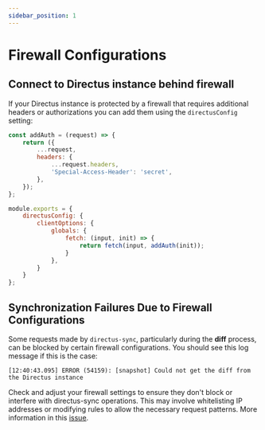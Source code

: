 ```yaml
---
sidebar_position: 1
---
```


# Firewall Configurations

## Connect to Directus instance behind firewall

If your Directus instance is protected by a firewall that requires additional headers or authorizations you can add them using the `directusConfig` setting:

```js
const addAuth = (request) => {
    return ({
        ...request,
        headers: {
            ...request.headers,
            'Special-Access-Header': 'secret',
        },
    });
};

module.exports = {
    directusConfig: {
        clientOptions: {
            globals: {
                fetch: (input, init) => {
                    return fetch(input, addAuth(init));
                }
            },
        }
    }
};
```

## Synchronization Failures Due to Firewall Configurations

Some requests made by `directus-sync`, particularly during the **diff** process, can be blocked by certain firewall
configurations.
You should see this log message if this is the case:

```text
[12:40:43.095] ERROR (54159): [snapshot] Could not get the diff from the Directus instance
```

Check and adjust your firewall settings to ensure they don't block or interfere with directus-sync operations.
This may involve whitelisting IP addresses or modifying rules to allow the necessary request patterns.
More information in this [issue](https://github.com/tractr/directus-sync/issues/33).

